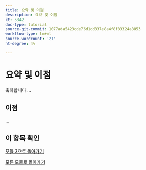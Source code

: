 ```yaml
---
title: 요약 및 이점
description: 요약 및 이점
kt: 5342
doc-type: tutorial
source-git-commit: 1077ada5423cde76d1dd337e8a4f8f83324a8853
workflow-type: tm+mt
source-wordcount: '21'
ht-degree: 4%

---
```


# 요약 및 이점

축하합니다 ...

## 이점

...

## 이 항목 확인


[모듈 3으로 돌아가기](./rtcdp.md)

[모든 모듈로 돌아가기](../../../overview.md)
